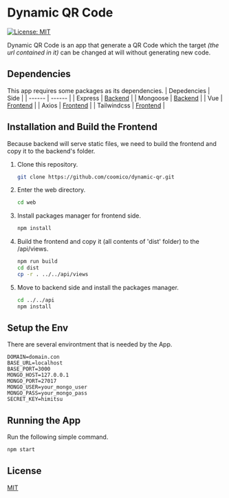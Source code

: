 # Dynamic QR Code
[![License: MIT](https://img.shields.io/badge/License-MIT-yellow.svg)](https://opensource.org/licenses/MIT)

Dynamic QR Code is an app that generate a QR Code which the target _(the url contained in it)_ can be changed at will without generating new code.

## Dependencies
This app requires some packages as its dependencies.
| Depedencies | Side |
| ------ | ------ |
| Express | [Backend][Express] |
| Mongoose | [Backend][Mongoose] |
| Vue | [Frontend][Vue] |
| Axios | [Frontend][Axios] |
| Tailwindcss | [Frontend][Tailwindcss] |

## Installation and Build the Frontend
Because backend will serve static files, we need to build the frontend and copy it to the backend's folder.
1. Clone this repository.
    ```bash
    git clone https://github.com/coomico/dynamic-qr.git
    ```
2. Enter the web directory.
    ```bash
    cd web
    ```
3. Install packages manager for frontend side.
    ```bash
    npm install 
    ```
4. Build the frontend and copy it (all contents of 'dist' folder) to the /api/views.
    ```bash
    npm run build
    cd dist
    cp -r . ../../api/views
    ```
5. Move to backend side and install the packages manager.
    ```bash
    cd ../../api
    npm install 
    ```

## Setup the Env
There are several environtment that is needed by the App.
```env
DOMAIN=domain.con
BASE_URL=localhost
BASE_PORT=3000
MONGO_HOST=127.0.0.1
MONGO_PORT=27017
MONGO_USER=your_mongo_user
MONGO_PASS=your_mongo_pass
SECRET_KEY=himitsu
```

## Running the App
Run the following simple command.
```bash
npm start
```

## License
[MIT](https://opensource.org/licenses/MIT)

   [Express]: <https://github.com/expressjs/expressjs.com>
   [Mongoose]: <https://github.com/Automattic/mongoose>
   [Vue]: <https://github.com/vuejs/core>
   [Axios]: <https://github.com/axios/axios>
   [Tailwindcss]: <https://github.com/tailwindlabs/tailwindcss>